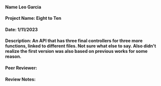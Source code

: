 #### Name Leo Garcia
#### Project Name: Eight to Ten
#### Date: 1/11/2023
#### Description: An API that has three final controllers for three more functions, linked to different files. Not sure what else to say. Also didn't realize the first version was also based on previous works for some reason.
#### Peer Reviewer: 
#### Review Notes: 